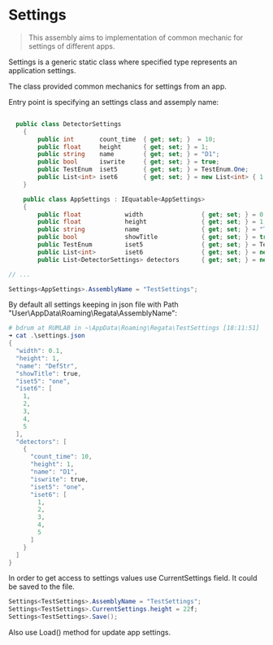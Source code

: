 ﻿# Settings

> This assembly aims to implementation of common mechanic for settings of different apps.

Settings is a generic static class where specified type represents an application settings.

The class provided common mechanics for settings from an app.

Entry point is specifying an settings class and assemply name:

~~~csharp

  public class DetectorSettings
    {
        public int       count_time  { get; set; }  = 10;
        public float     height      { get; set; } = 1;
        public string    name        { get; set; } = "D1";
        public bool      iswrite     { get; set; } = true;
        public TestEnum  iset5       { get; set; } = TestEnum.One;
        public List<int> iset6       { get; set; } = new List<int> { 1, 2, 3, 4, 5 };
    }

    public class AppSettings : IEquatable<AppSettings>
    {
        public float            width                { get; set; } = 0.1f;
        public float            height               { get; set; } = 1;
        public string           name                 { get; set; } = "TestApp";
        public bool             showTitle            { get; set; } = true;
        public TestEnum         iset5                { get; set; } = TestEnum.One;
        public List<int>        iset6                { get; set; } = new List<int> { 1, 2, 3, 4, 5 };
        public List<DetectorSettings> detectors      { get; set; } = new List<DetectorSettings>() { new DetectorSettings() };

// ...

Settings<AppSettings>.AssemblyName = "TestSettings";
~~~

By default all settings keeping in json file with Path "User\AppData\Roaming\Regata\AssemblyName":

~~~powershell
# bdrum at RUMLAB in ~\AppData\Roaming\Regata\TestSettings [18:11:51]
➜ cat .\settings.json
{
  "width": 0.1,
  "height": 1,
  "name": "DefStr",
  "showTitle": true,
  "iset5": "one",
  "iset6": [
    1,
    2,
    3,
    4,
    5
  ],
  "detectors": [
    {
      "count_time": 10,
      "height": 1,
      "name": "D1",
      "iswrite": true,
      "iset5": "one",
      "iset6": [
        1,
        2,
        3,
        4,
        5
      ]
    }
  ]
}
~~~

In order to get access to settings values use CurrentSettings field. It could be saved to the file.

~~~csharp
Settings<TestSettings>.AssemblyName = "TestSettings";
Settings<TestSettings>.CurrentSettings.height = 22f;
Settings<TestSettings>.Save();
~~~

Also use Load() method for update app settings. 



